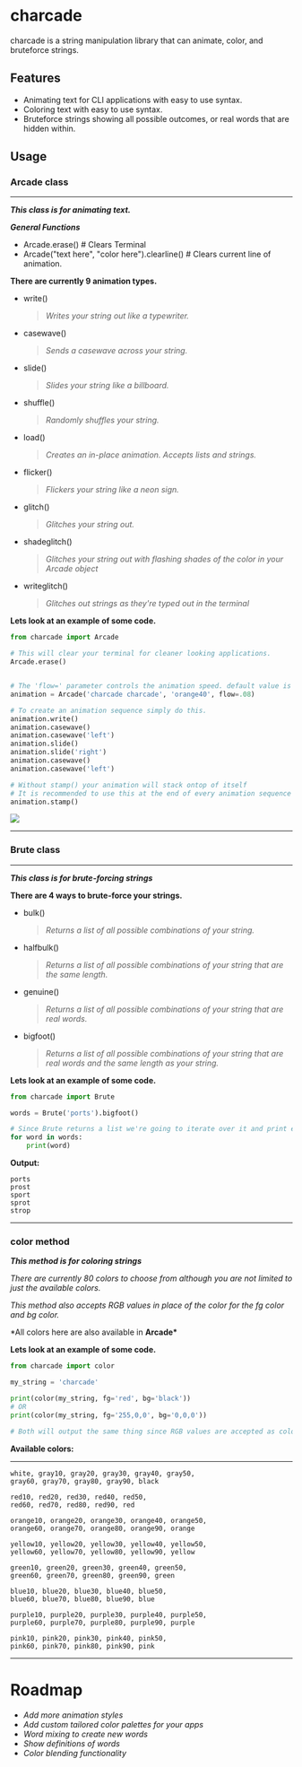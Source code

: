# charcade

charcade is a string manipulation library that can animate, color, and bruteforce strings.

## Features

- Animating text for CLI applications with easy to use syntax.
- Coloring text with easy to use syntax.
- Bruteforce strings showing all possible outcomes, or real words that are hidden within.

## Usage

### **Arcade class**

---

**_This class is for animating text._**

**_General Functions_**

- Arcade.erase() # Clears Terminal
- Arcade("text here", "color here").clearline() # Clears current line of animation.

**There are currently 9 animation types.**

- write()
  > _Writes your string out like a typewriter._
- casewave()
  > _Sends a casewave across your string._
- slide()
  > _Slides your string like a billboard._
- shuffle()
  > _Randomly shuffles your string._
- load()
  > _Creates an in-place animation. Accepts lists and strings._
- flicker()
  > _Flickers your string like a neon sign._
- glitch()
  > _Glitches your string out._
- shadeglitch()
  > _Glitches your string out with flashing shades of the color in your Arcade object_
- writeglitch()
  > _Glitches out strings as they're typed out in the terminal_

**Lets look at an example of some code.**

```python
from charcade import Arcade

# This will clear your terminal for cleaner looking applications.
Arcade.erase()


# The 'flow=' parameter controls the animation speed. default value is .1
animation = Arcade('charcade charcade', 'orange40', flow=.08)

# To create an animation sequence simply do this.
animation.write()
animation.casewave()
animation.casewave('left')
animation.slide()
animation.slide('right')
animation.casewave()
animation.casewave('left')

# Without stamp() your animation will stack ontop of itself
# It is recommended to use this at the end of every animation sequence
animation.stamp()
```
![](https://media.giphy.com/media/YKnklUNdK54OjsaExo/giphy.gif)

---

### **Brute class**

---

**_This class is for brute-forcing strings_**

**There are 4 ways to brute-force your strings.**

- bulk()
  > _Returns a list of all possible combinations of your string._
- halfbulk()
  > _Returns a list of all possible combinations of your string that are the same length._
- genuine()
  > _Returns a list of all possible combinations of your string that are real words._
- bigfoot()
  > _Returns a list of all possible combinations of your string that are real words and the same length as your string._

**Lets look at an example of some code.**

```python
from charcade import Brute

words = Brute('ports').bigfoot()

# Since Brute returns a list we're going to iterate over it and print each element.
for word in words:
    print(word)
```

**Output:**

```
ports
prost
sport
sprot
strop
```

---

### **color method**

**_This method is for coloring strings_**

_There are currently 80 colors to choose from although you are not
limited to just the available colors._

_This method also accepts RGB values in place of the color for the
fg color and bg color._

\*All colors here are also available in **Arcade\***

**Lets look at an example of some code.**

```python
from charcade import color

my_string = 'charcade'

print(color(my_string, fg='red', bg='black'))
# OR
print(color(my_string, fg='255,0,0', bg='0,0,0'))

# Both will output the same thing since RGB values are accepted as colors.
```

**Available colors:**

---

```
white, gray10, gray20, gray30, gray40, gray50,
gray60, gray70, gray80, gray90, black

red10, red20, red30, red40, red50,
red60, red70, red80, red90, red

orange10, orange20, orange30, orange40, orange50,
orange60, orange70, orange80, orange90, orange

yellow10, yellow20, yellow30, yellow40, yellow50,
yellow60, yellow70, yellow80, yellow90, yellow

green10, green20, green30, green40, green50,
green60, green70, green80, green90, green

blue10, blue20, blue30, blue40, blue50,
blue60, blue70, blue80, blue90, blue

purple10, purple20, purple30, purple40, purple50,
purple60, purple70, purple80, purple90, purple

pink10, pink20, pink30, pink40, pink50,
pink60, pink70, pink80, pink90, pink
```

---

# Roadmap

- _Add more animation styles_
- _Add custom tailored color palettes for your apps_
- _Word mixing to create new words_
- _Show definitions of words_
- _Color blending functionality_
